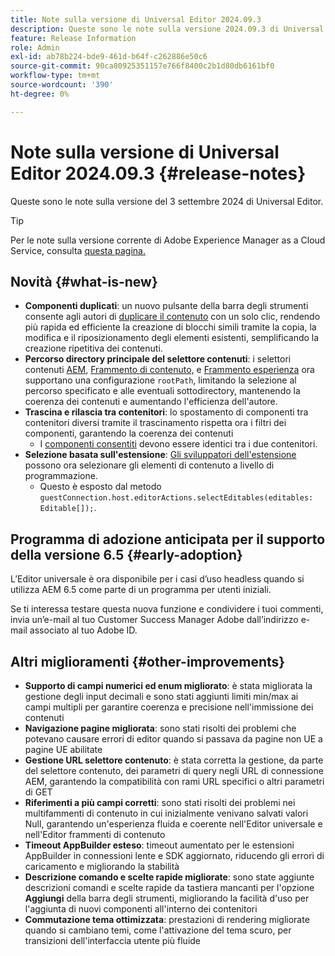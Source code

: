 ```yaml
---
title: Note sulla versione di Universal Editor 2024.09.3
description: Queste sono le note sulla versione 2024.09.3 di Universal Editor.
feature: Release Information
role: Admin
exl-id: ab78b224-bde9-461d-b64f-c262886e50c6
source-git-commit: 90ca80925351157e766f8400c2b1d80db6161bf0
workflow-type: tm+mt
source-wordcount: '390'
ht-degree: 0%

---
```


# Note sulla versione di Universal Editor 2024.09.3 {#release-notes}

Queste sono le note sulla versione del 3 settembre 2024 di Universal Editor.

>[!TIP]
>
>Per le note sulla versione corrente di Adobe Experience Manager as a Cloud Service, consulta [questa pagina.](/help/release-notes/release-notes-cloud/release-notes-current.md)

## Novità {#what-is-new}

* **Componenti duplicati**: un nuovo pulsante della barra degli strumenti consente agli autori di [duplicare il contenuto](/help/sites-cloud/authoring/universal-editor/authoring.md#duplicating-components) con un solo clic, rendendo più rapida ed efficiente la creazione di blocchi simili tramite la copia, la modifica e il riposizionamento degli elementi esistenti, semplificando la creazione ripetitiva dei contenuti.
* **Percorso directory principale del selettore contenuti**: i selettori contenuti [AEM](/help/implementing/universal-editor/field-types.md#aem-content), [Frammento di contenuto,](/help/implementing/universal-editor/field-types.md#content-fragment) e [Frammento esperienza](/help/implementing/universal-editor/field-types.md#experience-fragment) ora supportano una configurazione `rootPath`, limitando la selezione al percorso specificato e alle eventuali sottodirectory, mantenendo la coerenza dei contenuti e aumentando l&#39;efficienza dell&#39;autore.
* **Trascina e rilascia tra contenitori**: lo spostamento di componenti tra contenitori diversi tramite il trascinamento rispetta ora i filtri dei componenti, garantendo la coerenza dei contenuti
   * I [componenti consentiti](/help/implementing/universal-editor/customizing.md#filtering-components) devono essere identici tra i due contenitori.
* **Selezione basata sull&#39;estensione**: [Gli sviluppatori dell&#39;estensione](/help/implementing/universal-editor/customizing.md#extending) possono ora selezionare gli elementi di contenuto a livello di programmazione.
   * Questo è esposto dal metodo `guestConnection.host.editorActions.selectEditables(editables: Editable[]);`.

## Programma di adozione anticipata per il supporto della versione 6.5 {#early-adoption}

L’Editor universale è ora disponibile per i casi d’uso headless quando si utilizza AEM 6.5 come parte di un programma per utenti iniziali.

Se ti interessa testare questa nuova funzione e condividere i tuoi commenti, invia un’e-mail al tuo Customer Success Manager Adobe dall’indirizzo e-mail associato al tuo Adobe ID.

## Altri miglioramenti {#other-improvements}

* **Supporto di campi numerici ed enum migliorato**: è stata migliorata la gestione degli input decimali e sono stati aggiunti limiti min/max ai campi multipli per garantire coerenza e precisione nell&#39;immissione dei contenuti
* **Navigazione pagine migliorata**: sono stati risolti dei problemi che potevano causare errori di editor quando si passava da pagine non UE a pagine UE abilitate
* **Gestione URL selettore contenuto**: è stata corretta la gestione, da parte del selettore contenuto, dei parametri di query negli URL di connessione AEM, garantendo la compatibilità con rami URL specifici o altri parametri di GET
* **Riferimenti a più campi corretti**: sono stati risolti dei problemi nei multifammenti di contenuto in cui inizialmente venivano salvati valori Null, garantendo un&#39;esperienza fluida e coerente nell&#39;Editor universale e nell&#39;Editor frammenti di contenuto
* **Timeout AppBuilder esteso**: timeout aumentato per le estensioni AppBuilder in connessioni lente e SDK aggiornato, riducendo gli errori di caricamento e migliorando la stabilità
* **Descrizione comando e scelte rapide migliorate**: sono state aggiunte descrizioni comandi e scelte rapide da tastiera mancanti per l&#39;opzione **Aggiungi** della barra degli strumenti, migliorando la facilità d&#39;uso per l&#39;aggiunta di nuovi componenti all&#39;interno dei contenitori
* **Commutazione tema ottimizzata**: prestazioni di rendering migliorate quando si cambiano temi, come l&#39;attivazione del tema scuro, per transizioni dell&#39;interfaccia utente più fluide
